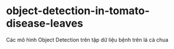 # object-detection-in-tomato-disease-leaves
Các mô hình Object Detection trên tập dữ liệu bệnh trên lá cà chua
